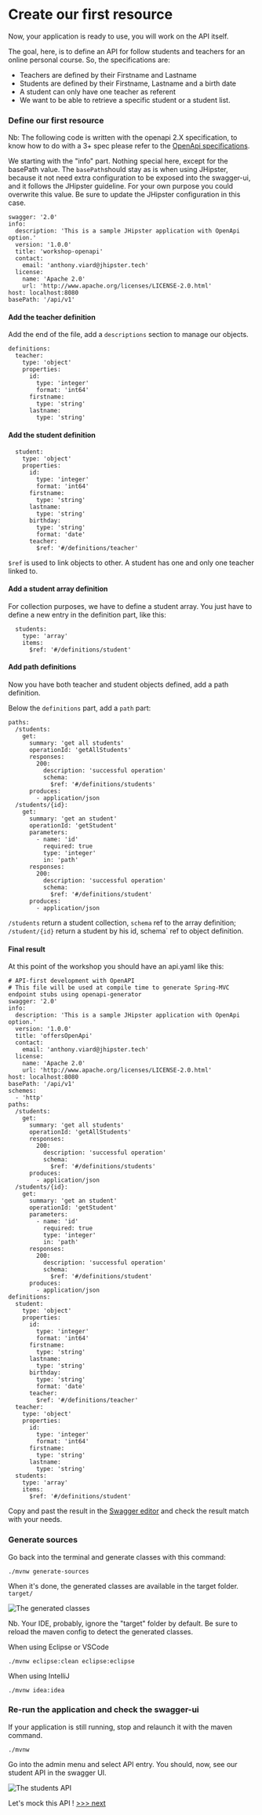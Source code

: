 # Create our first resource

Now, your application is ready to use, you will work on the API itself.

The goal, here, is to define an API for follow students and teachers for an online personal course. 
So, the specifications are:
- Teachers are defined by their Firstname and Lastname
- Students are defined by their Firstname, Lastname and a birth date
- A student can only have one teacher as referent
- We want to be able to retrieve a specific student or a student list.

### Define our first resource
Nb: The following code is written with the openapi 2.X specification, to know how to do with a 3+ spec
please refer to the [OpenApi specifications](https://swagger.io/docs/specification/about/).

We starting with the "info" part. Nothing special here, except for the basePath value.
The `basePath`should stay as is when using JHipster, because it not need extra configuration to be exposed into the swagger-ui,
and it follows the JHipster guideline. For your own purpose you could overwrite this value. Be sure to update the JHipster configuration in this case.


```
swagger: '2.0'
info:
  description: 'This is a sample JHipster application with OpenApi option.'
  version: '1.0.0'
  title: 'workshop-openapi'
  contact:
    email: 'anthony.viard@jhipster.tech'
  license:
    name: 'Apache 2.0'
    url: 'http://www.apache.org/licenses/LICENSE-2.0.html'
host: localhost:8080
basePath: '/api/v1'
```

#### Add the teacher definition 
Add the end of the file, add a `descriptions` section to manage our objects.

```
definitions:
  teacher:
    type: 'object'
    properties:
      id:
        type: 'integer'
        format: 'int64'
      firstname:
        type: 'string'
      lastname:
        type: 'string'
```

#### Add the student definition

```
  student:
    type: 'object'
    properties:
      id:
        type: 'integer'
        format: 'int64'
      firstname:
        type: 'string'
      lastname:
        type: 'string'
      birthday:
        type: 'string'
        format: 'date'
      teacher:
        $ref: '#/definitions/teacher'
```

`$ref` is used to link objects to other. A student has one and only one teacher linked to.

#### Add a student array definition
For collection purposes, we have to define a student array. You just have to define a new
entry in the definition part, like this:

```
  students:
    type: 'array'
    items:
      $ref: '#/definitions/student'
```

#### Add path definitions
Now you have both teacher and student objects defined, add a path definition.

Below the `definitions` part, add a `path` part:

```
paths:
  /students:
    get:
      summary: 'get all students'
      operationId: 'getAllStudents'
      responses:
        200:
          description: 'successful operation'
          schema:
            $ref: '#/definitions/students'
      produces:
        - application/json
  /students/{id}:
    get:
      summary: 'get an student'
      operationId: 'getStudent'
      parameters:
        - name: 'id'
          required: true
          type: 'integer'
          in: 'path'
      responses:
        200:
          description: 'successful operation'
          schema:
            $ref: '#/definitions/student'
      produces:
        - application/json
```

`/students` return a student collection, `schema` ref to the array definition;
`/student/{id}` return a student by his id, schema` ref to object definition.

#### Final result
At this point of the workshop you should have an api.yaml like this:
```
# API-first development with OpenAPI
# This file will be used at compile time to generate Spring-MVC endpoint stubs using openapi-generator
swagger: '2.0'
info:
  description: 'This is a sample JHipster application with OpenApi option.'
  version: '1.0.0'
  title: 'offersOpenApi'
  contact:
    email: 'anthony.viard@jhipster.tech'
  license:
    name: 'Apache 2.0'
    url: 'http://www.apache.org/licenses/LICENSE-2.0.html'
host: localhost:8080
basePath: '/api/v1'
schemes:
  - 'http'
paths:
  /students:
    get:
      summary: 'get all students'
      operationId: 'getAllStudents'
      responses:
        200:
          description: 'successful operation'
          schema:
            $ref: '#/definitions/students'
      produces:
        - application/json
  /students/{id}:
    get:
      summary: 'get an student'
      operationId: 'getStudent'
      parameters:
        - name: 'id'
          required: true
          type: 'integer'
          in: 'path'
      responses:
        200:
          description: 'successful operation'
          schema:
            $ref: '#/definitions/student'
      produces:
        - application/json
definitions:
  student:
    type: 'object'
    properties:
      id:
        type: 'integer'
        format: 'int64'
      firstname:
        type: 'string'
      lastname:
        type: 'string'
      birthday:
        type: 'string'
        format: 'date'
      teacher:
        $ref: '#/definitions/teacher'
  teacher:
    type: 'object'
    properties:
      id:
        type: 'integer'
        format: 'int64'
      firstname:
        type: 'string'
      lastname:
        type: 'string'
  students:
    type: 'array'
    items:
      $ref: '#/definitions/student'
```

Copy and past the result in the [Swagger editor](http://editor.swagger.io/?_ga=2.149241014.1090305954.1575366310-1969853620.1574417188) and check the result match with your needs.

### Generate sources
Go back into the terminal and generate classes with this command:
```
./mvnw generate-sources
```

When it's done, the generated classes are available in the target folder. `target/`

![The generated classes](https://github.com/avdev4j/workshop-openapi/blob/master/resources/images/2/generated_classes.png)

Nb. Your IDE, probably, ignore the "target" folder by default. Be sure to reload the maven config to detect the generated classes.

When using Eclipse or VSCode

`./mvnw eclipse:clean eclipse:eclipse`


When using IntelliJ

`./mvnw idea:idea` 

### Re-run the application and check the swagger-ui
If your application is still running, stop and relaunch it with the maven command.

`./mvnw`

Go into the admin menu and select API entry.
You should, now, see our student API in the swagger UI.

![The students API](https://github.com/avdev4j/workshop-openapi/blob/master/resources/images/2/students_api.png)

Let's mock this API ! [>>> next](https://github.com/avdev4j/workshop-openapi/blob/master/3.%20Mock-the-api.md)
